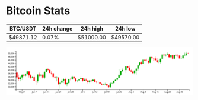 # Bitcoin Stats

BTC/USDT|24h change|24h high|24h low|
|---|---|---|---|
|$49871.12|0.07%|$51000.00|$49570.00|

<img src="./chart.svg">
